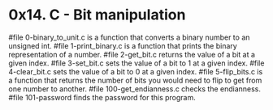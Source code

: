 # 0x14. C - Bit manipulation

#file 0-binary_to_unit.c is a function that converts a binary number to an unsigned int.
#file 1-print_binary.c is a function that prints the binary representation of a number.
#file 2-get_bit.c returns the value of a bit at a given index.
#file 3-set_bit.c sets the value of a bit to 1 at a given index.
#file 4-clear_bit.c sets the value of a bit to 0 at a given index.
#file 5-flip_bits.c is a function that returns the number of bits you would need to flip to get from one number to another.
#file 100-get_endianness.c checks the endianness.
#file 101-password finds the password for this program.
